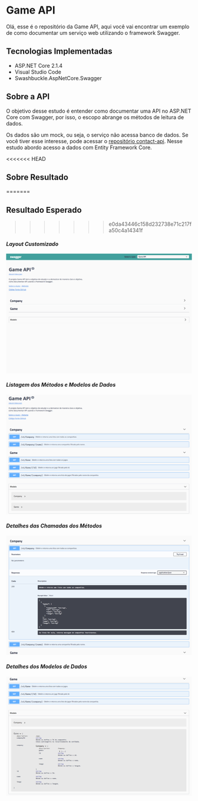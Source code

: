 # Game API
Olá, esse é o repositório da Game API, aqui você vai encontrar um exemplo de como documentar um serviço web utilizando o framework Swagger.

## Tecnologias Implementadas
* ASP.NET Core 2.1.4
* Visual Studio Code
* Swashbuckle.AspNetCore.Swagger

## Sobre a API
O objetivo desse estudo é entender como documentar uma API no ASP.NET Core com Swagger, por isso, o escopo abrange os métodos de leitura de dados.

Os dados são um mock, ou seja, o serviço não acessa banco de dados. Se você tiver esse interesse, pode acessar o [repositório contact-api](../../../contact-api). Nesse estudo abordo acesso a dados com Entity Framework Core.

<<<<<<< HEAD
## Sobre Resultado
=======
## Resultado Esperado
>>>>>>> e0da43446c158d232738e71c217fa50c4a14341f

#### *Layout Customizado* ####
![](wwwroot/images/game-api-screenshot-1.png)

#### *Listagem dos Métodos e Modelos de Dados* ####
![](wwwroot/images/game-api-screenshot-2.png)

#### *Detalhes das Chamadas dos Métodos* ####
![](wwwroot/images/game-api-screenshot-3.png)

#### *Detalhes dos Modelos de Dados* ####
![](wwwroot/images/game-api-screenshot-4.png)
